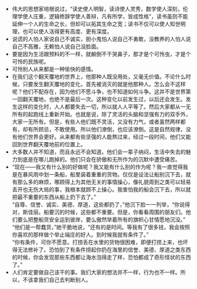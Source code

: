 - 伟大的思想家培根说过，“读史使人明智，读诗使人灵秀，数学使人深刻，伦理学使人庄重，逻辑修辞学使人善辩，凡有所学，皆成性格”，读书虽则不能延伸一个人的生命之长，但却可以拓其生命之宽；读书不仅可以使人知世明理，也可以使人活得更有高度、更有深度。
- 说谎的人怕人家说自己不诚实，胆小鬼怕人说自己不勇敢，没教养的人怕人说自己不高雅，无赖怕人说自己没脸面。
- 要是因为生活跟预料的不一样，就躺倒不干哭鼻子，那才是个可怜虫，才是个可怜的民族呢。
- 可怜别人从来都是一种愉快的感情。
- 在我们这个翻天覆地的世界上，他那种人既没用处，又毫无价值。不论什么时候，只要发生翻天覆地的变化，首先被消灭的就是他那种人。怎么会不这样呢？他们不配存在，因为他们不愿斗争，也不知道如何斗争。这并不是世界第一回翻天覆地，也绝不是最后一次。这种变化以前发生过，以后还会发生。发生这样的变化时，人人都要失去一切，所以就人人平等了。然后大家都从一无所有的起跑线上重新开始。也就是说，除了灵活的头脑和坚强有力的双手外，大家一无所有。但是，有些人他们既不灵活，又没有力气，或者虽然两样都有，却有所顾忌，不敢使用。所以他们潦倒，也应该潦倒。这是自然规律，没有他们世界会更好。从来都有些坚强的人能熬过来，经过一段时间，他们又能回到世界翻天覆地前的位置上。
- 大多数人并不知道，而且永远不会知道。他们会一辈子纳闷，生活中失去的魅力到底是在哪儿跑掉的。他们只会在骄傲和无所作为的沉默中遭受痛苦。
- “现在——我又有什么别的好做呢？我又能有什么别的作为呢？我一直觉得我是在暴风雨中划一条船，船里装着重重的货物。仅仅是设法让船别沉下去，就有那么多的麻烦，哪顾得上为其他无关的事情操心，像礼貌周到之类可以轻易丢开也无伤大局的事，我根本就顾不上操心。我害怕我的船会沉下去，所以就把最不重要的东西从船上扔下去了。”</br>“自尊、信誉、诚实、美德、厚道，这些都扔了，”他沉下脸一一列举，“你说得对，斯佳丽。船要沉的时候，这些都不重要。但是，你看看周围的朋友们。他们要么把整船货安全运到彼岸，要么傲然举着所有的旗帜心甘情愿地沉没。”</br>“他们是一帮蠢货，”她干脆地说，“还有的是时间。等我有了很多钱，我会按照你喜欢的那样做个举止端庄的好人。到时候我就有条件了。”</br>“你有条件，可你不愿意。打捞丢在水里的货物很困难，即便打捞上来，也坏得无法修补了。恐怕到了有条件捞起你扔在海里的信誉、美德、厚道之类东西的时候，你会发现那些东西都让海水泡得走了样，恐怕都成了奇形怪状的东西了。”
- 人们肯定要做自己该干的事。我们大家的想法并不一样，行为也不一样。所以，不该拿我们自己去判断别人。
